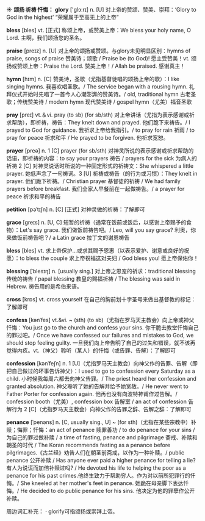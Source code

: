 ☀ <span class="category">**颂扬 祈祷 忏悔：**</span>
<span class="vocabulary">**glory**</span> ['ɡlɔ:rɪ] 
<span class="definition">n. [U] 对上帝的赞颂、赞美、崇拜：</span>‘Glory to God in the highest’ “荣耀属于至高无上的上帝”

<span class="vocabulary">**bless**</span> [bles] 
<span class="definition">vt. [正式] 称颂上帝，或赞美上帝：</span>We bless your holy name, O Lord. 主啊，我们颂扬您的圣名。

<span class="vocabulary">**praise**</span> [preɪz] 
<span class="definition">n. [U] 对上帝的颂扬或赞颂。与glory未见明显区别：</span>hymns of praise, songs of praise 赞美诗；颂歌 / Praise be (to God)! 愿主受赞美！<span class="definition">vt. 颂扬或赞颂上帝：</span>Praise the Lord. 赞美上帝！/ Allah be praised. 感谢真主！
           
<span class="vocabulary">**hymn**</span> [hɪm]
<span class="definition">n. [C] 赞美诗，圣歌（尤指基督徒唱的颂扬上帝的歌）：</span>I like singing hymns. 我喜欢唱圣歌。/ The service began with a rousing hymn. 礼拜仪式开始时先唱了一首今人心潮澎湃的赞美诗。/ old, traditional hymn 古老圣歌；传统赞美诗 / modern hymn 现代赞美诗 / gospel hymn（尤美）福音圣歌

<span class="vocabulary">**pray**</span> [preɪ] 
<span class="definition">vt.＆vi. pray (to sb) (for sb/sth) 对上帝讲话（尤指为表示感谢或祈求帮助），即祈祷，祷告：</span>They knelt down and prayed. 他们跪下来祷告。/ I prayed to God for guidance. 我祈求上帝给我指引。/ to pray for rain 祈雨 / to pray for peace 祈求和平 / He prayed to be forgiven. 他祈求宽恕。

<span class="vocabulary">**prayer**</span> [preə] 
<span class="definition">n. 1 [C] prayer (for sb/sth) 对神灵所说的表示感谢或祈求帮助的话语，即祈祷的内容：</span>to say your prayers 祷告 / prayers for the sick 为病人的祈祷 <span class="definition">2 [C] 对神灵说话时所说的一种固定形式的祈祷文：</span>She whispered a little prayer. 她低声念了一句祷词。<span class="definition">3 [U] 祈祷或祷告（的行为或习惯）：</span>They knelt in prayer. 他们跪下祈祷。/ Christian prayer 基督徒的祈祷 / We had family prayers before breakfast. 我们全家人早餐前在一起做祷告。/ a prayer for peace 祈求和平的祷告
           
<span class="vocabulary">**petition**</span> [pəˈtɪʃn]
<span class="definition">n. [C] [正式] 对神灵做的祈祷：</span>了解即可
           
<span class="vocabulary">**grace**</span> [greɪs]
<span class="definition">n. [U, C] 短暂的祈祷（通常在饭前或饭后，以感谢上帝赐予的食物）：</span>Let's say grace. 我们做饭前祷告吧。/ Leo, will you say grace? 利奥，你来做饭前祷告吧？/ a Latin grace 拉丁文的谢恩祷告

<span class="vocabulary">**bless**</span> [bles] 
<span class="definition">vt. 求上帝保护…或求其赐予恩惠（以表示爱护、谢意或良好的祝愿）：</span>to bless the couple 求上帝祝福这对夫妇 / God bless you! 愿上帝保佑你！
           
<span class="vocabulary">**blessing**</span> [ˈblesɪŋ]
<span class="definition">n. [usually sing.] 对上帝之恩宠的祈求：</span>traditional blessing 传统的祷告 / papal blessing 教皇的赐福祈祷 / The blessing was said in Hebrew. 祷告用的是希伯来语。

<span class="vocabulary">**cross**</span> [krɒs] 
<span class="definition">vt. cross yourself 在自己的胸前划十字圣号来做出基督教的标记：</span>了解即可

<span class="vocabulary">**confess**</span> [kənˈfes]
<span class="definition">vt.&vi. ~ (sth) (to sb)（尤指在罗马天主教会）向上帝或神父忏悔：</span>You just go to the church and confess your sins. 你干脆去教堂忏悔自己的罪过吧。/ Once we have confessed our failures and mistakes to God, we should stop feeling guilty. 一旦我们向上帝告明了自己的过失和错误，就不该再觉得内疚。<span class="definition">vt.（神父）聆听（某人）的忏悔（或告罪、告解）：</span>了解即可

<span class="vocabulary">**confession**</span> [kənˈfeʃn]
<span class="definition">n. 1 [U]（尤指罗马天主教会）向神父作的告罪、告解（即把自己做过的坏事告诉神父）：</span>I used to go to confession every Saturday as a child. 小时候我每周六都去向神父告罪。/ The priest heard her confession and granted absolution. 神父聆听了她的告解并给予她宽赦。/ He never went to Father Porter for confession again. 他再也没有向波特神甫作过告解。/ confession booth（尤美）, confession box 告解室 / an act of confession 告解行为 <span class="definition">2 [C]（尤指罗马天主教会）向神父作的告罪之辞、告解之辞：</span>了解即可
           
<span class="vocabulary">**penance**</span> [ˈpenəns]
<span class="definition">n. [C, usually sing., U] ~ (for sth)（尤指在某些宗教中）补赎；悔罪；忏悔：</span>an act of penance 赎罪善功 / to do penance for your sins / 为自己的罪过做补赎 / a time of fasting, penance and pilgrimage 斋戒、补赎和朝圣的时代 / The Koran recommends fasting as a penance before pilgrimages.《古兰经》劝告人们在朝圣前斋戒，以作为一种补赎。/ public penance 公开补赎 / Has anyone ever paid a higher penance for telling a lie? 有人为说谎而加倍补赎过吗? / He devoted his life to helping the poor as a penance for his past crimes.他终生致力于帮助穷人。作为对以前所犯罪行的忏悔。/ She kneeled at her mother's feet in penance. 她跪在母亲脚下表达忏悔。/ He decided to do public penance for his sins. 他决定为他的罪孽作公开补赎。

周边词汇补充：
· glorify可指颂扬或崇拜上帝。